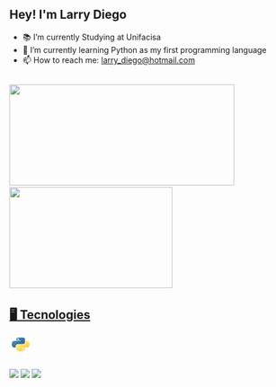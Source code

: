 ## Hey! I'm Larry Diego

- 📚 I’m currently Studying at Unifacisa
- 🌱 I’m currently learning Python as my first programming language
- 📫 How to reach me: larry_diego@hotmail.com

##

 <div>
  <a href="https://github.com/LarryDiego">
  <img height="180em" width="400em" src="https://github-readme-stats.vercel.app/api?username=LarryDiego&show_icons=true&theme=tokyonight&include_all_commits=true&count_private=true"/>
  <img height="180em" width="290em" src="https://github-readme-stats.vercel.app/api/top-langs/?username=LarryDiego&layout=compact&langs_count=7&theme=tokyonight"/>
</div>
 <h2>🖥️ Tecnologies</h2>
 
<div>
<!---<img align="center" alt="Felipe-Js" height="30" width="40" src="https://raw.githubusercontent.com/devicons/devicon/master/icons/javascript/javascript-plain.svg">-->
<!---<img align="center" alt="Felipe-HTML" height="30" width="40" src="https://raw.githubusercontent.com/devicons/devicon/master/icons/html5/html5-original.svg">-->
<!---<img align="center" alt="Felipe-CSS" height="30" width="40" src="https://raw.githubusercontent.com/devicons/devicon/master/icons/css3/css3-original.svg">-->
<!---<img align="center" alt="Felipe-React" height="30" width="40" src="https://cdn.jsdelivr.net/gh/devicons/devicon/icons/react/react-original.svg" />-->
<img align="center" alt="Felipe-Python" height="30" width="40" src="https://raw.githubusercontent.com/devicons/devicon/master/icons/python/python-original.svg">
<!---<img align="center" alt="Felipe-Java" height="30" width="40" src="https://cdn.jsdelivr.net/gh/devicons/devicon/icons/java/java-original.svg">-->
</div>
  
##
  
<div> 
  <a href="https://www.instagram.com/larry_diego/" target="_blank"><img src="https://img.shields.io/badge/Instagram-E4405F?style=for-the-badge&logo=instagram&logoColor=white" target="_blank"></a>
  <a href="https://www.linkedin.com/in/larry-diego-ferreira-de-oliveira-09a212236/" target="_blank"><img src="https://img.shields.io/badge/LinkedIn-0077B5?style=for-the-badge&logo=linkedin&logoColor=white" target="_blank"></a>
  <a href="https://api.whatsapp.com/send?phone=5583996723684" target="_blank"><img src="https://img.shields.io/badge/WhatsApp-25D366?style=for-the-badge&logo=whatsapp&logoColor=white" target="_blank"></a>

  
</div>
  


